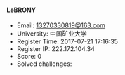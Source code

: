 #### LeBRONY  

* Email: 13270330819@163.com  
* University: 中国矿业大学  
* Register Time: 2017-07-21 17:16:35  
* Register IP: 222.172.104.34  
* Score: 0  
* Solved challenges: 

